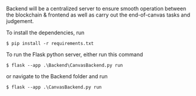 Backend will be a centralized server to ensure smooth operation between the blockchain & frontend as well as carry out the end-of-canvas tasks and judgement.

To install the dependencies, run
```shell
$ pip install -r requirements.txt
```

To run the Flask python server, either run this command
```shell
$ flask --app .\Backend\CanvasBackend.py run 
```

or navigate to the Backend folder and run

```shell
$ flask --app .\CanvasBackend.py run 
```

